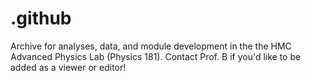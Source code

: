# .github

Archive for analyses, data, and module development in the the HMC Advanced Physics Lab (Physics 181). Contact Prof. B if you'd like to be added as a viewer or editor!
